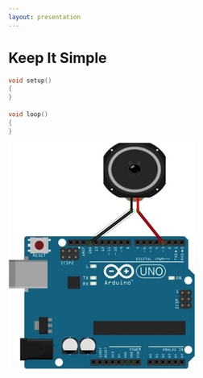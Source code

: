 ```yaml
---
layout: presentation
---
```


# [](#header-1) Keep It Simple

```c++
void setup()
{
}

void loop()
{
}
```

[![](assets/img/arduino-speaker.png)](add-as-needed)
